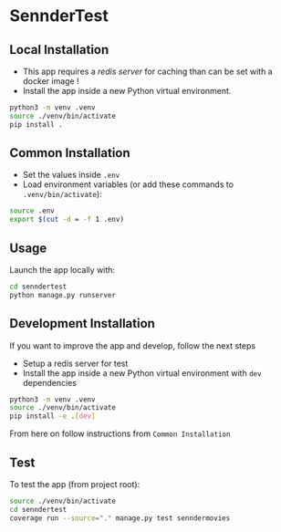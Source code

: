 # SennderTest

## Local Installation

- This app requires a *redis server* for caching than can be set with a docker image !
- Install the app inside a new Python virtual environment.
```bash
python3 -m venv .venv
source ./venv/bin/activate
pip install .
```


## Common Installation

- Set the values inside `.env`
- Load environment variables (or add these commands to `.venv/bin/activate`):  
```bash
source .env
export $(cut -d = -f 1 .env)
```


## Usage

Launch the app locally with:  
```bash
cd senndertest
python manage.py runserver
```


## Development Installation

If you want to improve the app and develop, follow the next steps

- Setup a redis server for test
- Install the app inside a new Python virtual environment with `dev` dependencies
```bash
python3 -m venv .venv
source ./venv/bin/activate
pip install -e .[dev]
```

From here on follow instructions from `Common Installation`


## Test

To test the app (from project root):
```bash
source ./venv/bin/activate
cd senndertest
coverage run --source="." manage.py test senndermovies
```
